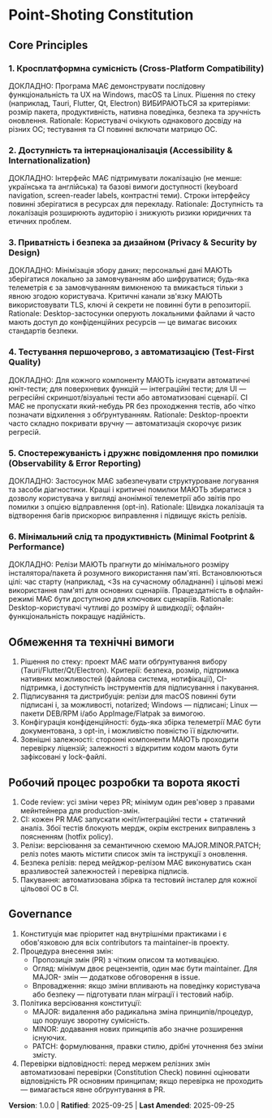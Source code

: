 <!--
Sync Impact Report
Version change: Template (no prior version) → 1.0.0
Modified principles: Added/defined 6 principles tailored for a cross-platform desktop app
Added sections: "Обмеження та технічні вимоги"; "Робочий процес розробки та ворота якості"
Removed sections: none
Templates requiring updates:
  - .specify/templates/plan-template.md: ✅ updated to reference v1.0.0
  - .specify/templates/spec-template.md: ⚠ pending review (verify "Constitution Check" alignment)
  - .specify/templates/tasks-template.md: ⚠ pending review (task categories alignment)
  - .specify/templates/agent-file-template.md: ⚠ pending review (agent guidance alignment)
Follow-up TODOs:
  - TODO(RATIFICATION_DATE): confirm original project ratification historical date if different from 2025-09-25
  - Verify all templates that include textual guidance or examples do not assume agent-specific names (CLAUDE, etc.) and align with new principles.
Assumptions:
  - Project name inferred from repository folder: "Point-Shoting". If incorrect, replace project title and update references.
-->

# Point-Shoting Constitution

## Core Principles

### 1. Кросплатформна сумісність (Cross-Platform Compatibility)
ДОКЛАДНО: Програма МАЄ демонструвати послідовну функціональність та UX на Windows, macOS та Linux. Рішення по стеку (наприклад, Tauri, Flutter, Qt, Electron) ВИБИРАЮТЬСЯ за критеріями: розмір пакета, продуктивність, нативна поведінка, безпека та зручність оновлення.
Rationale: Користувачі очікують однакового досвіду на різних ОС; тестування та CI повинні включати матрицю ОС.

### 2. Доступність та інтернаціоналізація (Accessibility & Internationalization)
ДОКЛАДНО: Інтерфейс МАЄ підтримувати локалізацію (не менше: українська та англійська) та базові вимоги доступності (keyboard navigation, screen-reader labels, контрастні теми). Строки інтерфейсу повинні зберігатися в ресурсах для перекладу.
Rationale: Доступність та локалізація розширюють аудиторію і знижують ризики юридичних та етичних проблем.

### 3. Приватність і безпека за дизайном (Privacy & Security by Design)
ДОКЛАДНО: Мінімізація збору даних; персональні дані МАЮТЬ зберігатися локально за замовчуванням або шифруватися; будь-яка телеметрія є за замовчуванням вимкненою та вмикається тільки з явною згодою користувача. Критичні канали зв'язку МАЮТЬ використовувати TLS, ключі й секрети не повинні бути в репозиторії.
Rationale: Desktop-застосунки оперують локальними файлами й часто мають доступ до конфіденційних ресурсів — це вимагає високих стандартів безпеки.

### 4. Тестування першочергово, з автоматизацією (Test-First Quality)
ДОКЛАДНО: Для кожного компоненту МАЮТЬ існувати автоматичні юніт-тести; для поверхневих функцій — інтеграційні тести; для UI — регресійні скриншот/візуальні тести або автоматизовані сценарії. CI МАЄ не пропускати який-небудь PR без проходження тестів, або чітко позначати відхилення з обґрунтуванням.
Rationale: Desktop-проекти часто складно покривати вручну — автоматизація скорочує ризик регресій.

### 5. Спостережуваність і дружнє повідомлення про помилки (Observability & Error Reporting)
ДОКЛАДНО: Застосунок МАЄ забезпечувати структуроване логування та засоби діагностики. Краші і критичні помилки МАЮТЬ збиратися з дозволу користувача у вигляді анонімної телеметрії або звітів про помилки з опцією відправлення (opt-in).
Rationale: Швидка локалізація та відтворення багів прискорює виправлення і підвищує якість релізів.

### 6. Мінімальний слід та продуктивність (Minimal Footprint & Performance)
ДОКЛАДНО: Релізи МАЮТЬ прагнути до мінімального розміру інсталятора/пакета й розумного використання пам'яті. Встановлюються цілі: час старту (наприклад, <3s на сучасному обладнанні) і цільові межі використання пам'яті для основних сценаріїв. Працездатність в офлайн-режимі МАЄ бути доступною для ключових сценаріїв.
Rationale: Desktop-користувачі чутливі до розміру й швидкодії; офлайн-функціональність покращує надійність.

## Обмеження та технічні вимоги

1. Рішення по стеку: проект МАЄ мати обґрунтування вибору (Tauri/Flutter/Qt/Electron). Критерії: безпека, розмір, підтримка нативних можливостей (файлова система, нотифікації), CI-підтримка, і доступність інструментів для підписування і пакування.
2. Підписування та дистрибуція: релізи для macOS повинні бути підписані і, за можливості, notarized; Windows — підписані; Linux — пакети DEB/RPM і/або AppImage/Flatpak за вимогою.
3. Конфігурація конфіденційності: будь-яка збірка телеметрії МАЄ бути документована, з opt-in, і можливістю повністю її відключити.
4. Зовнішні залежності: сторонні компоненти МАЮТЬ проходити перевірку ліцензій; залежності з відкритим кодом мають бути зафіксовані у lock-файлі.

## Робочий процес розробки та ворота якості

1. Code review: усі зміни через PR; мінімум один рев'ювер з правами мейнтейнера для production-змін.
2. CI: кожен PR МАЄ запускати юніт/інтеграційні тести + статичний аналіз. Збої тестів блокують мердж, окрім екстрених виправлень з поясненням (hotfix policy).
3. Релізи: версіювання за семантичною схемою MAJOR.MINOR.PATCH; реліз notes мають містити список змін та інструкції з оновлення.
4. Безпека релізів: перед мейджор-релізом МАЄ виконуватись скан вразливостей залежностей і перевірка підписів.
5. Пакування: автоматизована збірка та тестовий інсталер для кожної цільової ОС в CI.

## Governance

1. Конституція має пріоритет над внутрішніми практиками і є обов'язковою для всіх contributors та maintainer-ів проекту.
2. Процедура внесення змін:
   - Пропозиція змін (PR) з чітким описом та мотивацією.
   - Огляд: мінімум двоє рецензентів, один має бути maintainer. Для MAJOR- змін — додаткове обговорення в issue.
   - Впровадження: якщо зміни впливають на поведінку користувача або безпеку — підготувати план міграції і тестовий набір.
3. Політика версіювання конституції:
   - MAJOR: видалення або радикальна зміна принципів/процедур, що порушує зворотну сумісність.
   - MINOR: додавання нових принципів або значне розширення існуючих.
   - PATCH: формулювання, правки стилю, дрібні уточнення без зміни змісту.
4. Перевірки відповідності: перед мержем релізних змін автоматизовані перевірки (Constitution Check) повинні оцінювати відповідність PR основним принципам; якщо перевірка не проходить — вимагається явне обґрунтування в PR.

**Version**: 1.0.0 | **Ratified**: 2025-09-25 | **Last Amended**: 2025-09-25
